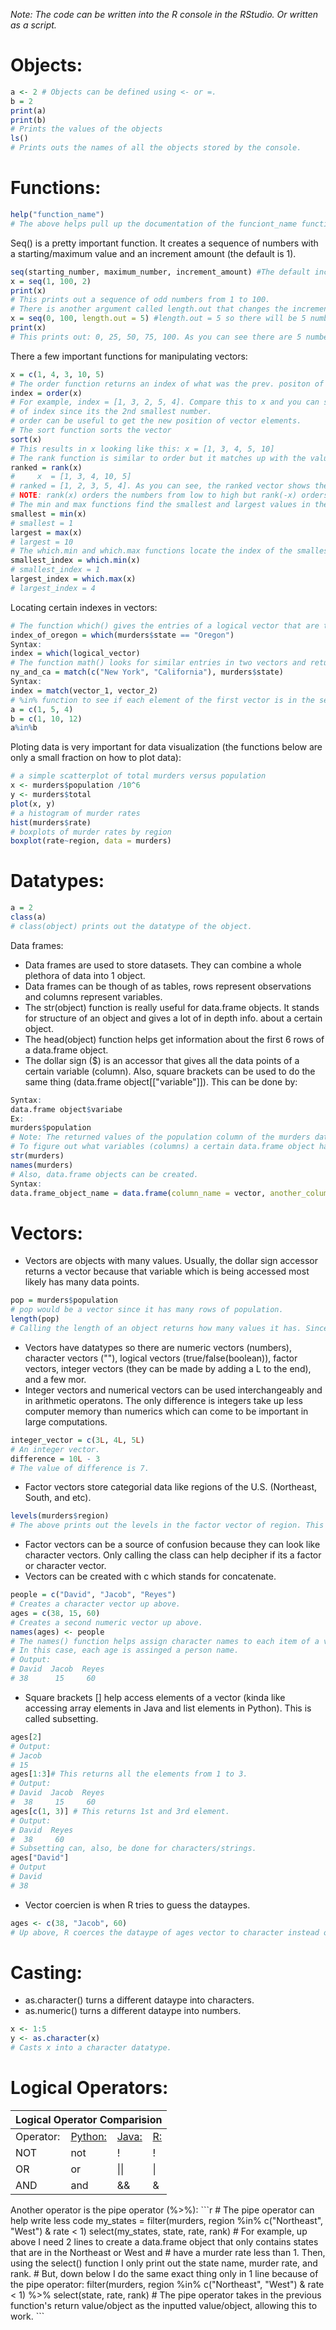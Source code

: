 *Note: The code can be written into the R console in the RStudio. Or written as a script.*
# Objects:
```r
a <- 2 # Objects can be defined using <- or =.
b = 2
print(a)
print(b)
# Prints the values of the objects
ls()
# Prints outs the names of all the objects stored by the console.
```
# Functions:
```r
help("function_name")
# The above helps pull up the documentation of the funciont_name function.
```
Seq() is a pretty important function. It creates a sequence of numbers with a starting/maximum value and an increment amount (the default is 1).
```r
seq(starting_number, maximum_number, increment_amount) #The default increment_amount is 1.
x = seq(1, 100, 2)
print(x)
# This prints out a sequence of odd numbers from 1 to 100.
# There is another argument called length.out that changes the increment amount so the amount of numbers from the start number to the end number equal the value of lenght.out.
x = seq(0, 100, length.out = 5) #length.out = 5 so there will be 5 numbers from start to finish with the same increment.
print(x)
# This prints out: 0, 25, 50, 75, 100. As you can see there are 5 numbers with a constant increment amount of 25.
```
There a few important functions for manipulating vectors:
```r
x = c(1, 4, 3, 10, 5)
# The order function returns an index of what was the prev. positon of numbers and what they were moved to, once ordered.
index = order(x)
# For example, index = [1, 3, 2, 5, 4]. Compare this to x and you can see that the third number (3) of x was moved to the 2nd position 
# of index since its the 2nd smallest number.
# order can be useful to get the new position of vector elements.
# The sort function sorts the vector
sort(x)
# This results in x looking like this: x = [1, 3, 4, 5, 10]
# The rank function is similar to order but it matches up with the values in x.
ranked = rank(x)
#     x  = [1, 3, 4, 10, 5]
# ranked = [1, 2, 3, 5, 4]. As you can see, the ranked vector shows the position the items in x need to go to.
# NOTE: rank(x) orders the numbers from low to high but rank(-x) orders it from high to low.
# The min and max functions find the smallest and largest values in the vector.
smallest = min(x)
# smallest = 1
largest = max(x)
# largest = 10
# The which.min and which.max functions locate the index of the smalles and largets values in the vector.
smallest_index = which.min(x)
# smallest_index = 1
largest_index = which.max(x)
# largest_index = 4
```
Locating certain indexes in vectors:
```r
# The function which() gives the entries of a logical vector that are true:
index_of_oregon = which(murders$state == "Oregon")
Syntax:
index = which(logical_vector)
# The function math() looks for similar entries in two vectors and returns the indexes on where to find them;
ny_and_ca = match(c("New York", "California"), murders$state)
Syntax:
index = match(vector_1, vector_2)
# %in% function to see if each element of the first vector is in the second vector.
a = c(1, 5, 4)
b = c(1, 10, 12)
a%in%b
```
Ploting data is very important for data visualization (the functions below are only a small fraction on how to plot data):
```r
# a simple scatterplot of total murders versus population
x <- murders$population /10^6
y <- murders$total
plot(x, y)
# a histogram of murder rates
hist(murders$rate)
# boxplots of murder rates by region
boxplot(rate~region, data = murders)
```
# Datatypes:
```r
a = 2
class(a) 
# class(object) prints out the datatype of the object.
```
Data frames:
* Data frames are used to store datasets. They can combine a whole plethora of data into 1 object.
* Data frames can be though of as tables, rows represent observations and columns represent variables.
* The str(object) function is really useful for data.frame objects. It stands for structure of an object and gives a lot of in depth info. about a certain object.
* The head(object) function helps get information about the first 6 rows of a data.frame object.
* The dollar sign ($) is an accessor that gives all the data points of a certain variable (column). Also, square brackets can be used to do the same thing (data.frame object[["variable"]]).
This can be done by:
```r
Syntax:
data.frame object$variabe
Ex:
murders$population
# Note: The returned values of the population column of the murders data.frame object (table) preserve the order of the rows.
# To figure out what variables (columns) a certain data.frame object has class str(data.frame object). Or names(data.frame object) can be used to get the names of the columns of a data.frame object.
str(murders)
names(murders)
# Also, data.frame objects can be created. 
Syntax:
data.frame_object_name = data.frame(column_name = vector, another_column = another_vector, and so on..)
```
# Vectors:
* Vectors are objects with many values. Usually, the dollar sign accessor returns a vector because that variable which is being accessed most likely has many data points. 
```r
pop = murders$population
# pop would be a vector since it has many rows of population.
length(pop)
# Calling the length of an object returns how many values it has. Since, pop is a vector it will return a number larger than 1. Though, technically, vectors with length 1 are still considered to be vectors.
```
* Vectors have datatypes so there are numeric vectors (numbers), character vectors (""), logical vectors (true/false(boolean)), factor vectors, integer vectors (they can be made by adding a L to the end), and a few mor.
* Integer vectors and numerical vectors can be used interchangeably and in arithmetic operatons. The only difference is integers take up less computer memory than numerics which can come to be important in large computations.
```r
integer_vector = c(3L, 4L, 5L)
# An integer vector.
difference = 10L - 3
# The value of difference is 7.
```
* Factor vectors store categorial data like regions of the U.S. (Northeast, South, and etc).
```r
levels(murders$region)
# The above prints out the levels in the factor vector of region. This prints out 4 leveles (Northeast, South, West, and North Central).
```
* Factor vectors can be a source of confusion because they can look like character vectors. Only calling the class can help decipher if its a factor or character vector.
* Vectors can be created with c which stands for concatenate. 
```r
people = c("David", "Jacob", "Reyes")
# Creates a character vector up above.
ages = c(38, 15, 60)
# Creates a second numeric vector up above.
names(ages) <- people
# The names() function helps assign character names to each item of a vector.
# In this case, each age is assinged a person name.
# Output:
# David  Jacob  Reyes
# 38      15     60
```
* Square brackets [] help access elements of a vector (kinda like accessing array elements in Java and list elements in Python). This is called subsetting.
```r
ages[2]
# Output:
# Jacob
# 15
ages[1:3]# This returns all the elements from 1 to 3.
# Output:
# David  Jacob  Reyes
#  38     15     60
ages[c(1, 3)] # This returns 1st and 3rd element.
# Output:
# David  Reyes
#  38     60
# Subsetting can, also, be done for characters/strings.
ages["David"]
# Output
# David
# 38
```
* Vector coercien is when R tries to guess the dataypes.
```r
ages <- c(38, "Jacob", 60)
# Up above, R coerces the dataype of ages vector to character instead of numeric because "Jacob" is in the vector. And, an error is not thrown.
```
# Casting:
* as.character() turns a different dataype into characters.
* as.numeric() turns a different dataype into numbers.
```r
x <- 1:5
y <- as.character(x)
# Casts x into a character datatype.
```
# Logical Operators:
<table>
<colgroup span = "4"></colgroup>
<thead>
  <tr>
     <th colspan = "4" scope = "colgroup">Logical Operator Comparision</th>
  </tr>
</thead>
<tbody>
  <tr>
    <td>Operator:</td>
    <td><a href = "https://github.com/BOLTZZ/Python">Python:</a></td>
    <td><a href = "https://github.com/BOLTZZ/Java">Java:</a></td>
    <td><a href = "https://github.com/BOLTZZ/R">R:</a></td>
  </tr>
  <tr>
    <td>NOT</td>
    <td>not</td>
    <td>!</td>
    <td>!</td>
  </tr>
  <tr>
    <td>OR</td>
    <td>or</td>
    <td>||</td>
    <td>|</td>
  </tr>
  <tr>
    <td>AND</td>
    <td>and</td>
    <td>&&</td>
    <td>&</td>
  </tr>
</tbody>
</table>
Another operator is the pipe operator (%>%):
```r
# The pipe operator can help write less code
my_states = filter(murders, region %in% c("Northeast", "West") & rate < 1) 
select(my_states, state, rate, rank)
# For example, up above I need 2 lines to create a data.frame object that only contains states that are in the Northeast or West and 
# have a murder rate less than 1. Then, using the select() function I only print out the state name, murder rate, and rank.
# But, down below I do the same exact thing only in 1 line because of the pipe operator:
filter(murders, region %in% c("Northeast", "West") & rate < 1) %>% select(state, rate, rank)
# The pipe operator takes in the previous function's return value/object as the inputted value/object, allowing this to work.
```
